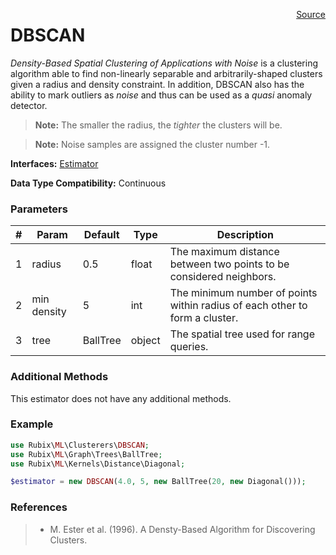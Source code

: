 <span style="float:right;"><a href="https://github.com/RubixML/RubixML/blob/master/src/Clusterers/DBSCAN.php">Source</a></span>

# DBSCAN
*Density-Based Spatial Clustering of Applications with Noise* is a clustering algorithm able to find non-linearly separable and arbitrarily-shaped clusters given a radius and density constraint. In addition, DBSCAN also has the ability to mark outliers as *noise* and thus can be used as a *quasi* anomaly detector.

> **Note:** The smaller the radius, the *tighter* the clusters will be.

> **Note:** Noise samples are assigned the cluster number -1.

**Interfaces:** [Estimator](../estimator.md)

**Data Type Compatibility:** Continuous

### Parameters
| # | Param | Default | Type | Description |
|---|---|---|---|---|
| 1 | radius | 0.5 | float | The maximum distance between two points to be considered neighbors. |
| 2 | min density | 5 | int | The minimum number of points within radius of each other to form a cluster. |
| 3 | tree | BallTree | object | The spatial tree used for range queries. |

### Additional Methods
This estimator does not have any additional methods.

### Example
```php
use Rubix\ML\Clusterers\DBSCAN;
use Rubix\ML\Graph\Trees\BallTree;
use Rubix\ML\Kernels\Distance\Diagonal;

$estimator = new DBSCAN(4.0, 5, new BallTree(20, new Diagonal()));
```

### References
>- M. Ester et al. (1996). A Densty-Based Algorithm for Discovering Clusters.